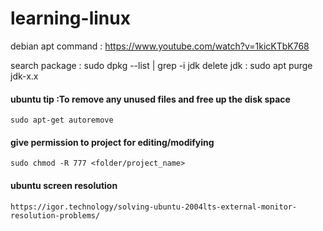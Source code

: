 # learning-linux

debian apt command : https://www.youtube.com/watch?v=1kicKTbK768


search package : sudo dpkg --list | grep -i jdk
delete jdk : sudo apt purge jdk-x.x

####  ubuntu tip :To remove any unused files and free up the disk space

    sudo apt-get autoremove

#### give permission to project for editing/modifying 

    sudo chmod -R 777 <folder/project_name>

#### ubuntu screen resolution

    https://igor.technology/solving-ubuntu-2004lts-external-monitor-resolution-problems/
